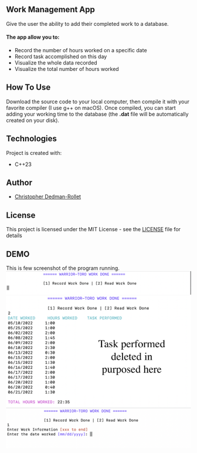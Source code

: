 ## Work Management App
Give the user the ability to add their completed work to a database. 

#### The app allow you to:
* Record the number of hours worked on a specific date
* Record task accomplished on this day 
* Visualize the whole data recorded
* Visualize the total number of hours worked

## How To Use
Download the source code to your local computer, then compile it with your favorite compiler (I use g++ on macOS). Once compiled, you can start adding your working time to the database (the **.dat** file will be automatically created on your disk).

## Technologies
Project is created with:
* C++23

## Author
   * [Christopher Dedman-Rollet](https://twitter.com/DedmanRollet)
   
## License
This project is licensed under the MIT License - see the [LICENSE](/LICENSE) file for details

## DEMO
This is few screenshot of the program running.
<img src="/images/menu.png" alt="Menu Demo">
<img src="/images/option.png" alt="Menu Demo">
<img src="/images/adding.png" alt="Menu Demo">

